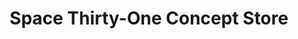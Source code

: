 ---
title: "Space Thirty-One Concept Store"
url: /davao-city/space-thirty-one-concept-store/
shop: Kramladen
---